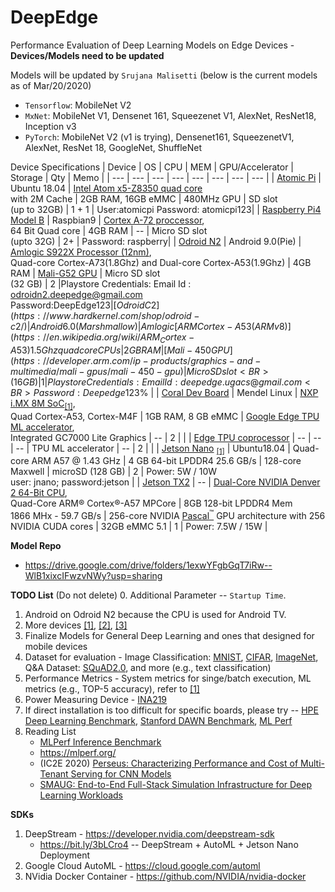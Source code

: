 # DeepEdge
Performance Evaluation of Deep Learning Models on Edge Devices - **Devices/Models need to be updated**

Models will be updated by `Srujana Malisetti` (below is the current models as of Mar/20/2020)
 - `Tensorflow`: MobileNet V2
 - `MxNet`: MobileNet V1, Densenet 161, Squeezenet V1, AlexNet, ResNet18, Inception v3
 - `PyTorch`: MobileNet V2 (v1 is trying), Densenet161, SqueezenetV1, AlexNet, ResNet 18, GoogleNet, ShuffleNet


Device Specifications
| Device | OS | CPU | MEM | GPU/Accelerator | Storage | Qty | Memo | 
| --- | --- | --- | --- | --- | --- | --- | --- |
| [Atomic Pi](https://hackaday.com/2019/06/06/the-atomic-pi-is-it-worth-it/)  | Ubuntu 18.04 | [Intel Atom x5-Z8350 quad core](https://en.wikichip.org/wiki/intel/atom_x5/x5-z8350)<BR>with 2M Cache | 2GB RAM, 16GB eMMC | 480MHz GPU | SD slot<BR>(up to 32GB) | 1 + 1 | User:atomicpi Password: atomicpi123|
| [Raspberry Pi4 Model B](https://www.raspberrypi.org/products/raspberry-pi-4-model-b/specifications/) | Raspbian9 | [Cortex A-72 proccessor](https://en.wikipedia.org/wiki/ARM_Cortex-A72),<BR>64 Bit Quad core | 4GB RAM | -- | Micro SD slot<BR>(upto 32G) | 2+ | Password: raspberry|
| [Odroid N2](https://www.hardkernel.com/blog-2/odroid-n2/) | Android 9.0(Pie) | [Amlogic S922X Processor (12nm)](https://en.wikipedia.org/wiki/Amlogic),<BR>Quad-core Cortex-A73(1.8Ghz) and Dual-core Cortex-A53(1.9Ghz) | 4GB RAM | [Mali-G52 GPU](https://developer.arm.com/ip-products/graphics-and-multimedia/mali-gpus/mali-g52-gpu) | Micro SD slot<BR>(32 GB) | 2 |Playstore Credentials: Email Id : odroidn2.deepedge@gmail.com <BR> Password:DeepEdge123$%|
| [Odroid C2](https://www.hardkernel.com/shop/odroid-c2/) | Android 6.0 (Marshmallow) | Amlogic [ARM Cortex-A53 (ARMv8)](https://en.wikipedia.org/wiki/ARM_Cortex-A53) 1.5Ghz quad core CPUs | 2GB RAM | [Mali-450 GPU](https://developer.arm.com/ip-products/graphics-and-multimedia/mali-gpus/mali-450-gpu) | Micro SD slot<BR>(16 GB) | 1 |Playstore Credentials: Email Id : deepedge.ugacs@gmail.com <BR> Password:Deepedge123$% |
| [Coral Dev Board](https://coral.ai/docs/dev-board/datasheet/) | Mendel Linux | [NXP i.MX 8M SoC](https://www.nxp.com/products/processors-and-microcontrollers/arm-processors/i.mx-applications-processors/i.mx-8-processors/i.mx-8m-family-armcortex-a53-cortex-m4-audio-voice-video:i.MX8M)<sub>[[1]](https://en.wikipedia.org/wiki/I.MX#i.MX_8M)</sub>,<BR>Quad Cortex-A53, Cortex-M4F | 1GB RAM, 8 GB eMMC | [Google Edge TPU ML accelerator](https://coral.ai/docs/accelerator/datasheet/),<BR>Integrated GC7000 Lite Graphics | -- | 2 | |
| [Edge TPU coprocessor](https://coral.ai/products/accelerator) | -- | -- | -- | TPU ML accelerator | -- | 2 | |
| [Jetson Nano](https://developer.nvidia.com/embedded/jetson-nano-developer-kit) <sub>[[1]](https://developer.nvidia.com/embedded/develop/hardware)</sub> | Ubuntu18.04 | Quad-core ARM A57 @ 1.43 GHz | 4 GB 64-bit LPDDR4 25.6 GB/s | 128-core Maxwell | microSD (128 GB) | 2 | Power: 5W / 10W<BR> user: jnano; password:jetson |
| [Jetson TX2](https://developer.nvidia.com/embedded/jetson-tx2) | -- | [Dual-Core NVIDIA Denver 2 64-Bit CPU](https://devblogs.nvidia.com/jetson-tx2-delivers-twice-intelligence-edge/),<BR>Quad-Core ARM® Cortex®-A57 MPCore | 8GB 128-bit LPDDR4 Mem<BR>1866 MHx - 59.7 GB/s | 256-core NVIDIA [Pascal<sup>™</sup>](https://developer.nvidia.com/pascal) GPU architecture with 256 NVIDIA CUDA cores | 32GB eMMC 5.1 |  1 | Power: 7.5W / 15W |

<!-- 1. [Atomic Pi](https://hackaday.com/2019/06/06/the-atomic-pi-is-it-worth-it/) :
CPU : [Intel Atom x5-Z8350 quad core](https://en.wikichip.org/wiki/intel/atom_x5/x5-z8350) with 2M Cache, 480MHz GPU, 
Memory: 2GB RAM, 16GB eMMC, SD slot for adding memory(32GB) 
2. [Raspberry Pi4 ModelB](https://www.raspberrypi.org/products/raspberry-pi-4-model-b/specifications/):
CPU: Cortex A-72 proccessor, 64 Bit Quad core 
Memory: 4GB RAM, Micro SD slot for adding more memory(32GB)
3. [Odroid N2](https://www.hardkernel.com/blog-2/odroid-n2/): 
CPU: [Amlogic S922X Processor (12nm)](https://en.wikipedia.org/wiki/Amlogic), Quad-core Cortex-A73(1.8Ghz) and Dual-core Cortex-A53(1.9Ghz), Mali-G52 GPU
Memory: 4GBRAM, Micro SDslot(32 GB)
4. [Coral Dev Board](https://coral.ai/docs/dev-board/datasheet/):
CPU: NXP i.MX 8M SoC Quad Cortex-A53,Cortex-M4F  
Memory: 1GB RAM, 8 GB eMMC, 
GPU: Integrated GC7000 Lite Graphics
5. [Google Edge TPU coprocessor](https://coral.ai/products/accelerator)
 -->

**Model Repo**
- https://drive.google.com/drive/folders/1exwYFgbGqT7iRw--WlB1xixcIFwzvNWy?usp=sharing

**TODO List** (Do not delete)
0. Additional Parameter -- `Startup Time`.
1. Android on Odroid N2 because the CPU is used for Android TV.
2. More devices [[1]](https://www.electromaker.io/blog/article/10-best-raspberry-pi-alternatives), [[2]](https://www.ubuntupit.com/best-raspberry-pi-alternatives/), [[3]](https://all3dp.com/1/single-board-computer-raspberry-pi-alternative/)
3. Finalize Models for General Deep Learning and ones that designed for mobile devices
4. Dataset for evaluation - Image Classification: [MNIST](http://yann.lecun.com/exdb/mnist/), [CIFAR](https://www.cs.toronto.edu/~kriz/cifar.html), [ImageNet](http://www.image-net.org/), Q&A Dataset: [SQuAD2.0](https://rajpurkar.github.io/SQuAD-explorer/explore/1.1/dev/), and more (e.g., text classification)
5. Performance Metrics - System metrics for singe/batch execution, ML metrics (e.g., TOP-5 accuracy), refer to [[1]](https://dawn.cs.stanford.edu/benchmark/)
6. Power Measuring Device - [INA219](https://learn.adafruit.com/adafruit-ina219-current-sensor-breakout)
7. If direct installation is too difficult for specific boards, please try -- [HPE Deep Learning Benchmark](https://hewlettpackard.github.io/dlcookbook-dlbs/#/), [Stanford DAWN Benchmark](https://dawn.cs.stanford.edu/benchmark/#squad), [ML Perf](https://mlperf.org/)
8. Reading List
   - [MLPerf Inference Benchmark](https://arxiv.org/abs/1911.02549)
   - https://mlperf.org/
   - (IC2E 2020) [Perseus: Characterizing Performance and Cost of Multi-Tenant Serving for CNN Models](https://arxiv.org/abs/1912.02322)
   - [SMAUG: End-to-End Full-Stack Simulation Infrastructure for Deep Learning Workloads](https://arxiv.org/abs/1912.04481)

**SDKs**
1. DeepStream - https://developer.nvidia.com/deepstream-sdk
   - https://bit.ly/3bLCro4 -- DeepStream + AutoML + Jetson Nano Deployment
2. Google Cloud AutoML - https://cloud.google.com/automl
3. NVidia Docker Container - https://github.com/NVIDIA/nvidia-docker
